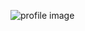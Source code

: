 ![profile image](https://avatars.githubusercontent.com/u/974469?s=400&u=54580b1053075fd6dc52314e27724b0d53dde1e7&v=4)
